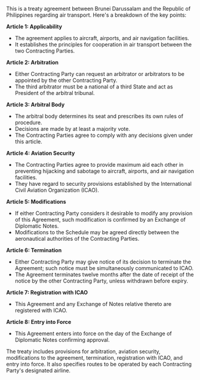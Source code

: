 This is a treaty agreement between Brunei Darussalam and the Republic of Philippines regarding air transport. Here's a breakdown of the key points:

**Article 1: Applicability**

* The agreement applies to aircraft, airports, and air navigation facilities.
* It establishes the principles for cooperation in air transport between the two Contracting Parties.

**Article 2: Arbitration**

* Either Contracting Party can request an arbitrator or arbitrators to be appointed by the other Contracting Party.
* The third arbitrator must be a national of a third State and act as President of the arbitral tribunal.

**Article 3: Arbitral Body**

* The arbitral body determines its seat and prescribes its own rules of procedure.
* Decisions are made by at least a majority vote.
* The Contracting Parties agree to comply with any decisions given under this article.

**Article 4: Aviation Security**

* The Contracting Parties agree to provide maximum aid each other in preventing hijacking and sabotage to aircraft, airports, and air navigation facilities.
* They have regard to security provisions established by the International Civil Aviation Organization (ICAO).

**Article 5: Modifications**

* If either Contracting Party considers it desirable to modify any provision of this Agreement, such modification is confirmed by an Exchange of Diplomatic Notes.
* Modifications to the Schedule may be agreed directly between the aeronautical authorities of the Contracting Parties.

**Article 6: Termination**

* Either Contracting Party may give notice of its decision to terminate the Agreement; such notice must be simultaneously communicated to ICAO.
* The Agreement terminates twelve months after the date of receipt of the notice by the other Contracting Party, unless withdrawn before expiry.

**Article 7: Registration with ICAO**

* This Agreement and any Exchange of Notes relative thereto are registered with ICAO.

**Article 8: Entry into Force**

* This Agreement enters into force on the day of the Exchange of Diplomatic Notes confirming approval.

The treaty includes provisions for arbitration, aviation security, modifications to the agreement, termination, registration with ICAO, and entry into force. It also specifies routes to be operated by each Contracting Party's designated airline.
